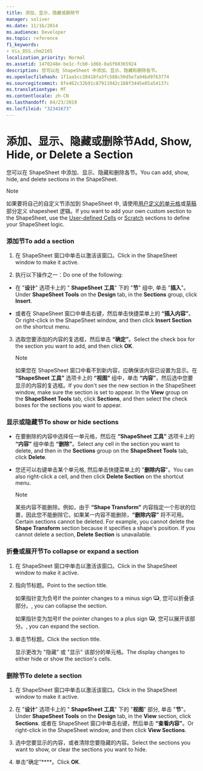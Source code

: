 ```yaml
---
title: 添加、显示、隐藏或删除节
manager: soliver
ms.date: 11/16/2014
ms.audience: Developer
ms.topic: reference
f1_keywords:
- Vis_DSS.chm2165
localization_priority: Normal
ms.assetid: 1470248e-be1c-fcb0-1d6b-0a5f60365924
description: 您可以在 ShapeSheet 中添加、显示、隐藏和删除各节。
ms.openlocfilehash: 1f1aa5cc20418fa3fc588c50d5e7a94bd9763774
ms.sourcegitcommit: 8fe462c32b91c87911942c188f3445e85a54137c
ms.translationtype: MT
ms.contentlocale: zh-CN
ms.lasthandoff: 04/23/2019
ms.locfileid: "32341673"
---
```

# <a name="add-show-hide-or-delete-a-section"></a><span data-ttu-id="81818-103">添加、显示、隐藏或删除节</span><span class="sxs-lookup"><span data-stu-id="81818-103">Add, Show, Hide, or Delete a Section</span></span>

<span data-ttu-id="81818-104">您可以在 ShapeSheet 中添加、显示、隐藏和删除各节。</span><span class="sxs-lookup"><span data-stu-id="81818-104">You can add, show, hide, and delete sections in the ShapeSheet.</span></span>
  
> [!NOTE]
> <span data-ttu-id="81818-105">如果要将自己的自定义节添加到 ShapeSheet 中, 请使用[用户定义的单元格](user-defined-cells-section.md)或[草稿](scratch-section.md)部分定义 shapesheet 逻辑。</span><span class="sxs-lookup"><span data-stu-id="81818-105">If you want to add your own custom section to the ShapeSheet, use the [User-defined Cells](user-defined-cells-section.md) or [Scratch](scratch-section.md) sections to define your ShapeSheet logic.</span></span> 
  
### <a name="to-add-a-section"></a><span data-ttu-id="81818-106">添加节</span><span class="sxs-lookup"><span data-stu-id="81818-106">To add a section</span></span>

1. <span data-ttu-id="81818-107">在 ShapeSheet 窗口中单击以激活该窗口。</span><span class="sxs-lookup"><span data-stu-id="81818-107">Click in the ShapeSheet window to make it active.</span></span>
    
2. <span data-ttu-id="81818-108">执行以下操作之一：</span><span class="sxs-lookup"><span data-stu-id="81818-108">Do one of the following:</span></span>
    
  - <span data-ttu-id="81818-109">在 "**设计**" 选项卡上的 " **ShapeSheet 工具**" 下的 "**节**" 组中, 单击 "**插入**"。</span><span class="sxs-lookup"><span data-stu-id="81818-109">Under **ShapeSheet Tools** on the **Design** tab, in the **Sections** group, click **Insert**.</span></span>
    
  - <span data-ttu-id="81818-110">或者在 ShapeSheet 窗口中单击右键，然后单击快捷菜单上的 **“插入内容”**。</span><span class="sxs-lookup"><span data-stu-id="81818-110">Or right-click in the ShapeSheet window, and then click **Insert Section** on the shortcut menu.</span></span> 
    
3. <span data-ttu-id="81818-111">选取您要添加的内容的复选框，然后单击 **“确定”**。</span><span class="sxs-lookup"><span data-stu-id="81818-111">Select the check box for the section you want to add, and then click **OK**.</span></span>
    
    > [!NOTE]
    >  <span data-ttu-id="81818-p101">如果您在 ShapeSheet 窗口中看不到新内容，应确保该内容已设置为显示。在 **“ShapeSheet 工具”** 选项卡上的 **“视图”** 组中，单击 **“内容”**，然后选中您要显示的内容的复选框。</span><span class="sxs-lookup"><span data-stu-id="81818-p101">If you don't see the new section in the ShapeSheet window, make sure the section is set to appear. In the **View** group on the **ShapeSheet Tools** tab, click **Sections**, and then select the check boxes for the sections you want to appear.</span></span> 
  
### <a name="to-show-or-hide-sections"></a><span data-ttu-id="81818-114">显示或隐藏节</span><span class="sxs-lookup"><span data-stu-id="81818-114">To show or hide sections</span></span>

- <span data-ttu-id="81818-115">在要删除的内容中选择任一单元格，然后在 **“ShapeSheet 工具”** 选项卡上的 **“内容”** 组中单击 **“删除”**。</span><span class="sxs-lookup"><span data-stu-id="81818-115">Select any cell in the section you want to delete, and then in the **Sections** group on the **ShapeSheet Tools** tab, click **Delete**.</span></span>
    
- <span data-ttu-id="81818-116">您还可以右键单击某个单元格, 然后单击快捷菜单上的 "**删除内容**"。</span><span class="sxs-lookup"><span data-stu-id="81818-116">You can also right-click a cell, and then click **Delete Section** on the shortcut menu.</span></span> 
    
    > [!NOTE]
    >  <span data-ttu-id="81818-p102">某些内容不能删除。例如，由于 **“Shape Transform”** 内容指定一个形状的位置，因此您不能删除它。如果某一内容不能删除，**“删除内容”** 将不可用。</span><span class="sxs-lookup"><span data-stu-id="81818-p102">Certain sections cannot be deleted. For example, you cannot delete the **Shape Transform** section because it specifies a shape's position. If you cannot delete a section, **Delete Section** is unavailable.</span></span> 
  
### <a name="to-collapse-or-expand-a-section"></a><span data-ttu-id="81818-120">折叠或展开节</span><span class="sxs-lookup"><span data-stu-id="81818-120">To collapse or expand a section</span></span>

1. <span data-ttu-id="81818-121">在 ShapeSheet 窗口中单击以激活该窗口。</span><span class="sxs-lookup"><span data-stu-id="81818-121">Click in the ShapeSheet window to make it active.</span></span>
    
2. <span data-ttu-id="81818-122">指向节标题。</span><span class="sxs-lookup"><span data-stu-id="81818-122">Point to the section title.</span></span>
    
    <span data-ttu-id="81818-123">如果指针变为负号</span><span class="sxs-lookup"><span data-stu-id="81818-123">If the pointer changes to a minus sign</span></span> ![如果指针变为减号, 请折叠该节。](media/IC_SSMinus_ZA07645855.gif)<span data-ttu-id="81818-125">, 您可以折叠该部分。</span><span class="sxs-lookup"><span data-stu-id="81818-125">, you can collapse the section.</span></span>
    
    <span data-ttu-id="81818-126">如果指针变为加号</span><span class="sxs-lookup"><span data-stu-id="81818-126">If the pointer changes to a plus sign</span></span> ![如果指针变为加号, 请展开节](media/IC_SSPlus_ZA07645856.gif)<span data-ttu-id="81818-128">, 您可以展开该部分。</span><span class="sxs-lookup"><span data-stu-id="81818-128">, you can expand the section.</span></span>
    
3. <span data-ttu-id="81818-129">单击节标题。</span><span class="sxs-lookup"><span data-stu-id="81818-129">Click the section title.</span></span>
    
    <span data-ttu-id="81818-130">显示更改为 "隐藏" 或 "显示" 该部分的单元格。</span><span class="sxs-lookup"><span data-stu-id="81818-130">The display changes to either hide or show the section's cells.</span></span>
    
### <a name="to-delete-a-section"></a><span data-ttu-id="81818-131">删除节</span><span class="sxs-lookup"><span data-stu-id="81818-131">To delete a section</span></span>

1. <span data-ttu-id="81818-132">在 ShapeSheet 窗口中单击以激活该窗口。</span><span class="sxs-lookup"><span data-stu-id="81818-132">Click in the ShapeSheet window to make it active.</span></span>
    
2. <span data-ttu-id="81818-133">在 "**设计**" 选项卡上的 " **ShapeSheet 工具**" 下的 "**视图**" 部分, 单击 "**节**"。</span><span class="sxs-lookup"><span data-stu-id="81818-133">Under **ShapeSheet Tools** on the **Design** tab, in the **View** section, click **Sections**.</span></span> <span data-ttu-id="81818-134">或者在 ShapeSheet 窗口中单击右键，然后单击 **“查看内容”**。</span><span class="sxs-lookup"><span data-stu-id="81818-134">Or right-click in the ShapeSheet window, and then click **View Sections**.</span></span>
    
3. <span data-ttu-id="81818-135">选中您要显示的内容，或者清除您要隐藏的内容。</span><span class="sxs-lookup"><span data-stu-id="81818-135">Select the sections you want to show, or clear the sections you want to hide.</span></span>
    
4. <span data-ttu-id="81818-136">单击“确定”\*\*\*\*。</span><span class="sxs-lookup"><span data-stu-id="81818-136">Click **OK**.</span></span>
    

